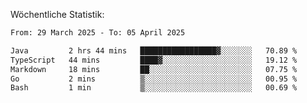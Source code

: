 
Wöchentliche Statistik:
<!--START_SECTION:waka-->

```txt
From: 29 March 2025 - To: 05 April 2025

Java         2 hrs 44 mins   █████████████████▓░░░░░░░   70.89 %
TypeScript   44 mins         ████▓░░░░░░░░░░░░░░░░░░░░   19.12 %
Markdown     18 mins         ██░░░░░░░░░░░░░░░░░░░░░░░   07.75 %
Go           2 mins          ▒░░░░░░░░░░░░░░░░░░░░░░░░   00.95 %
Bash         1 min           ▒░░░░░░░░░░░░░░░░░░░░░░░░   00.69 %
```

<!--END_SECTION:waka-->
